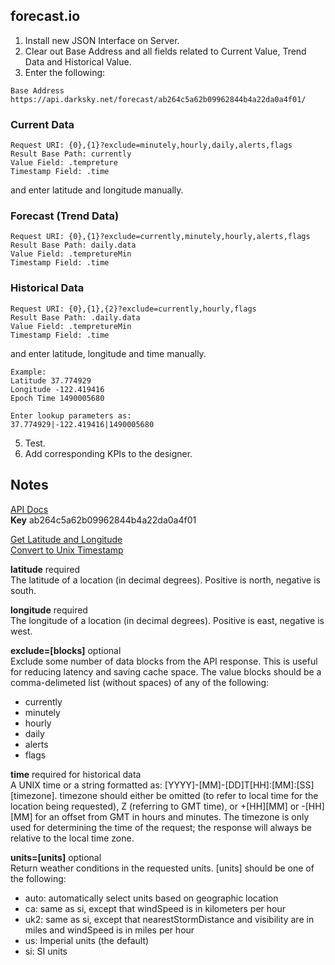  ## forecast.io
 
 1. Install new JSON Interface on Server.</br>
 2. Clear out Base Address and all fields related to Current Value, Trend Data and Historical Value.</br>
 4. Enter the following:</br>
 ```
 Base Address  https://api.darksky.net/forecast/ab264c5a62b09962844b4a22da0a4f01/
 ```
 
 ### Current Data
 ```
 Request URI: {0},{1}?exclude=minutely,hourly,daily,alerts,flags
 Result Base Path: currently
 Value Field: .tempreture
 Timestamp Field: .time
 ```
 and enter latitude and longitude manually.
 
 ### Forecast (Trend Data)
 ```
 Request URI: {0},{1}?exclude=currently,minutely,hourly,alerts,flags
 Result Base Path: daily.data
 Value Field: .tempretureMin
 Timestamp Field: .time
 ```
 
 ### Historical Data
 ```
 Request URI: {0},{1},{2}?exclude=currently,hourly,flags
 Result Base Path: .daily.data
 Value Field: .tempretureMin
 Timestamp Field: .time
 ```
 and enter latitude, longitude and time manually.
 
 ```
 Example:
 Latitude 37.774929
 Longitude -122.419416
 Epoch Time 1490005680
 
 Enter lookup parameters as:
 37.774929|-122.419416|1490005680
 ```
 
 5. Test.
 6. Add corresponding KPIs to the designer.


## Notes
[API Docs](https://darksky.net/dev/docs)</br>
<b>Key</b>	ab264c5a62b09962844b4a22da0a4f01

[Get Latitude and Longitude](http://www.latlong.net/)</br>
[Convert to Unix Timestamp](https://www.epochconverter.com/)

<b>latitude</b> required</br>
The latitude of a location (in decimal degrees). Positive is north, negative is south.

<b>longitude</b> required</br>
The longitude of a location (in decimal degrees). Positive is east, negative is west.

<b>exclude=[blocks]</b> optional</br>
Exclude some number of data blocks from the API response. This is useful for reducing latency and saving cache space. The value blocks should be a comma-delimeted list (without spaces) of any of the following:

* currently
* minutely
* hourly
* daily
* alerts
* flags

<b>time</b> required for historical data</br>
A UNIX time or a string formatted as: [YYYY]-[MM]-[DD]T[HH]:[MM]:[SS][timezone]. timezone should either be omitted (to refer to local time for the location being requested), Z (referring to GMT time), or +[HH][MM] or -[HH][MM] for an offset from GMT in hours and minutes. The timezone is only used for determining the time of the request; the response will always be relative to the local time zone.

<b>units=[units]</b> optional</br>
Return weather conditions in the requested units. [units] should be one of the following:

* auto: automatically select units based on geographic location
* ca: same as si, except that windSpeed is in kilometers per hour
* uk2: same as si, except that nearestStormDistance and visibility are in miles and windSpeed is in miles per hour
* us: Imperial units (the default)
* si: SI units

